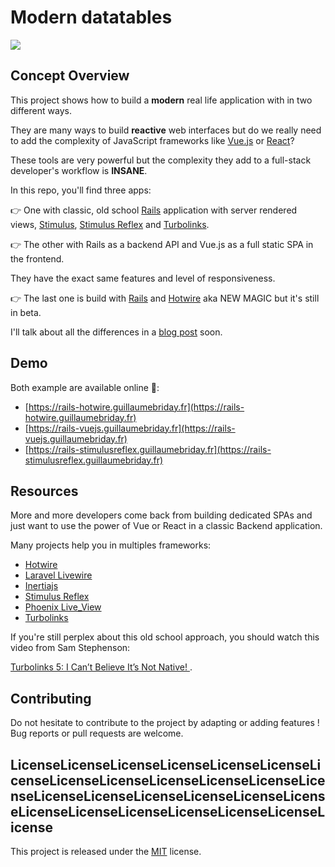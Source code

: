 # Modern datatables

[![](https://img.shields.io/github/license/guillaumebriday/modern-datatables)](https://github.com/guillaumebriday/modern-datatables)

## Concept Overview

This project shows how to build a **modern** real life application with in two different ways.

They are many ways to build **reactive** web interfaces but do we really need to add the complexity of JavaScript frameworks like [Vue.js](https://vuejs.org/) or [React](https://reactjs.org/)?

These tools are very powerful but the complexity they add to a full-stack developer's workflow is **INSANE**.

In this repo, you'll find three apps:

👉 One with classic, old school [Rails](https://rubyonrails.org/) application with server rendered views, [Stimulus](https://stimulusjs.org/), [Stimulus Reflex](https://docs.stimulusreflex.com/) and [Turbolinks](https://github.com/turbolinks/turbolinks).

👉 The other with Rails as a backend API and Vue.js as a full static SPA in the frontend.

They have the exact same features and level of responsiveness.

👉 The last one is build with [Rails](https://rubyonrails.org/) and [Hotwire](https://hotwire.dev/) aka NEW MAGIC but it's still in beta.

I'll talk about all the differences in a [blog post](https://guillaumebriday.fr/articles) soon.

## Demo

Both example are available online 🥳:

- [https://rails-hotwire.guillaumebriday.fr](https://rails-hotwire.guillaumebriday.fr)
- [https://rails-vuejs.guillaumebriday.fr](https://rails-vuejs.guillaumebriday.fr)
- [https://rails-stimulusreflex.guillaumebriday.fr](https://rails-stimulusreflex.guillaumebriday.fr)

## Resources

More and more developers come back from building dedicated SPAs and just want to use the power of Vue or React in a classic Backend application.

Many projects help you in multiples frameworks:
- [Hotwire](https://hotwire.dev/)
- [Laravel Livewire](https://laravel-livewire.com/)
- [Inertiajs](https://inertiajs.com/)
- [Stimulus Reflex](https://docs.stimulusreflex.com/)
- [Phoenix Live_View](https://github.com/phoenixframework/phoenix_live_view)
- [Turbolinks](https://github.com/turbolinks/turbolinks)

If you're still perplex about this old school approach, you should watch this video from Sam Stephenson:

[Turbolinks 5: I Can’t Believe It’s Not Native! ](https://www.youtube.com/watch?v=SWEts0rlezA).

## Contributing

Do not hesitate to contribute to the project by adapting or adding features ! Bug reports or pull requests are welcome.

##  LicenseLicenseLicenseLicenseLicenseLicenseLicenseLicenseLicenseLicenseLicenseLicenseLicenseLicenseLicenseLicenseLicenseLicenseLicenseLicenseLicenseLicenseLicenseLicenseLicenseLicense 

This project is released under the [MIT](http://opensource.org/licenses/MIT) license.
